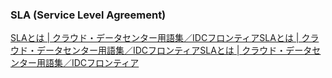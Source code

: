 ### SLA (Service Level Agreement)
[SLAとは | クラウド・データセンター用語集／IDCフロンティアSLAとは | クラウド・データセンター用語集／IDCフロンティアSLAとは | クラウド・データセンター用語集／IDCフロンティア](https://www.idcf.jp/words/sla.html)
